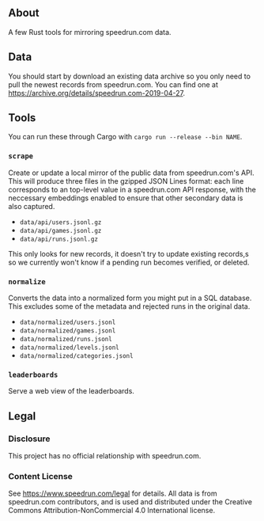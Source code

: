 ## About

A few Rust tools for mirroring speedrun.com data.

## Data

You should start by download an existing data archive so you only need to pull
the newest records from speedrun.com. You can find one at
<https://archive.org/details/speedrun.com-2019-04-27>.

## Tools

You can run these through Cargo with `cargo run --release --bin NAME`.

### `scrape`

Create or update a local mirror of the public data from speedrun.com's API.
This will produce three files in the gzipped JSON Lines format: each line
corresponds to an top-level value in a speedrun.com API response, with the
neccessary embeddings enabled to ensure that other secondary data is also
captured.

- `data/api/users.jsonl.gz`
- `data/api/games.jsonl.gz`
- `data/api/runs.jsonl.gz`

This only looks for new records, it doesn't try to update existing records,s
so we currently won't know if a pending run becomes verified, or deleted.

### `normalize`

Converts the data into a normalized form you might put in a SQL database.
This excludes some of the metadata and rejected runs in the original data.

- `data/normalized/users.jsonl`
- `data/normalized/games.jsonl`
- `data/normalized/runs.jsonl`
- `data/normalized/levels.jsonl`
- `data/normalized/categories.jsonl`

### `leaderboards`

Serve a web view of the leaderboards.

## Legal

### Disclosure

This project has no official relationship with speedrun.com.

### Content License

See <https://www.speedrun.com/legal> for details. All data is from speedrun.com
contributors, and is used and distributed under the Creative Commons
Attribution-NonCommercial 4.0 International license.

